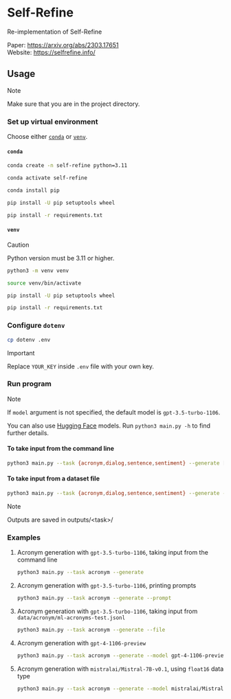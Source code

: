 # Self-Refine

Re-implementation of Self-Refine

Paper: <https://arxiv.org/abs/2303.17651>  
Website: <https://selfrefine.info/>

## Usage

> [!NOTE]
> Make sure that you are in the project directory.

### Set up virtual environment

Choose either [`conda`](#conda) or [`venv`](#venv).

#### `conda`

```bash
conda create -n self-refine python=3.11
```

```bash
conda activate self-refine
```

```bash
conda install pip
```

```bash
pip install -U pip setuptools wheel
```

```bash
pip install -r requirements.txt
```

#### `venv`

> [!CAUTION]
> Python version must be 3.11 or higher.

```bash
python3 -m venv venv
```

```bash
source venv/bin/activate
```

```bash
pip install -U pip setuptools wheel
```

```bash
pip install -r requirements.txt
```

### Configure `dotenv`

```bash
cp dotenv .env
```

> [!IMPORTANT]
> Replace `YOUR_KEY` inside `.env` file with your own key.

### Run program

> [!NOTE]
> If `model` argument is not specified, the default model is `gpt-3.5-turbo-1106`.
>
> You can also use [Hugging Face](https://huggingface.co/) models. Run `python3 main.py -h` to find further details.

#### To take input from the command line

```bash
python3 main.py --task {acronym,dialog,sentence,sentiment} --generate [--model {gpt-3.5-turbo,gpt-3.5-turbo-16k,gpt-3.5-turbo-instruct,gpt-3.5-turbo-1106,gpt-4,gpt-4-32k,gpt-4-0613,gpt-4-32k-0613,gpt-4-1106-preview}]
```

#### To take input from a dataset file

```bash
python3 main.py --task {acronym,dialog,sentence,sentiment} --generate --file [--model {gpt-3.5-turbo,gpt-3.5-turbo-16k,gpt-3.5-turbo-instruct,gpt-3.5-turbo-1106,gpt-4,gpt-4-32k,gpt-4-0613,gpt-4-32k-0613,gpt-4-1106-preview}]
```

> [!NOTE]
> Outputs are saved in outputs/\<task\>/

### Examples

1. Acronym generation with `gpt-3.5-turbo-1106`, taking input from the command line

    ```bash
    python3 main.py --task acronym --generate
    ```

1. Acronym generation with `gpt-3.5-turbo-1106`, printing prompts

    ```bash
    python3 main.py --task acronym --generate --prompt
    ```

1. Acronym generation with `gpt-3.5-turbo-1106`, taking input from `data/acronym/ml-acronyms-test.jsonl`

    ```bash
    python3 main.py --task acronym --generate --file
    ```

1. Acronym generation with `gpt-4-1106-preview`

    ```bash
    python3 main.py --task acronym --generate --model gpt-4-1106-preview
    ```

1. Acronym generation with `mistralai/Mistral-7B-v0.1`, using `float16` data type

    ```bash
    python3 main.py --task acronym --generate --model mistralai/Mistral-7B-v0.1 --hf_dtype float16
    ```
